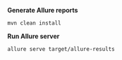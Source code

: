 
**Generate Allure reports**

`mvn clean install`


**Run Allure server**

`allure serve target/allure-results`
